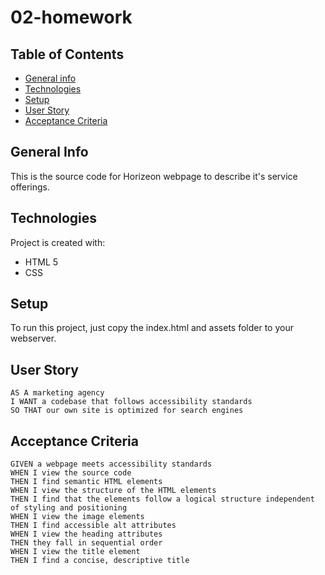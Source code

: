 # 02-homework


## Table of Contents
* [General info](#general-info)
* [Technologies](#technologies)
* [Setup](#setup)
* [User Story](#User-Story)
* [Acceptance Criteria](#Acceptance-Criteria)

## General Info
This is the source code for Horizeon webpage to describe it's service offerings.

## Technologies
Project is created with:
* HTML 5
* CSS

## Setup
To run this project, just copy the index.html and assets folder to your webserver.

## User Story

```
AS A marketing agency
I WANT a codebase that follows accessibility standards
SO THAT our own site is optimized for search engines
```

## Acceptance Criteria

```
GIVEN a webpage meets accessibility standards
WHEN I view the source code
THEN I find semantic HTML elements
WHEN I view the structure of the HTML elements
THEN I find that the elements follow a logical structure independent of styling and positioning
WHEN I view the image elements
THEN I find accessible alt attributes
WHEN I view the heading attributes
THEN they fall in sequential order
WHEN I view the title element
THEN I find a concise, descriptive title
```
